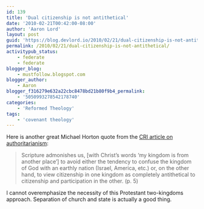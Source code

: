 ```yaml
---
id: 139
title: 'Dual citizenship is not antithetical'
date: '2010-02-21T00:42:00-08:00'
author: 'Aaron Lord'
layout: post
guid: 'https://blog.devlord.io/2010/02/21/dual-citizenship-is-not-antithetical/'
permalink: /2010/02/21/dual-citizenship-is-not-antithetical/
activitypub_status:
    - federate
    - federate
blogger_blog:
    - mustfollow.blogspot.com
blogger_author:
    - Aaron
blogger_f316279e632a22cbc8478bd21b80f9b4_permalink:
    - '5050993278542178740'
categories:
    - 'Reformed Theology'
tags:
    - 'covenant theology'
---
```


Here is another great Michael Horton quote from the <a href="http://www.equip.org/PDF/DF230.pdf">CRI article on authoritarianism</a>:
<div class="ennote"></div><blockquote><div class="ennote">Scripture  admonishes us, [with Christ’s words ‘my kingdom is from another place’]  to avoid either the tendency to confuse the kingdom of God with an  earthly nation (Israel, America, etc.) or, on the other hand, to view  citizenship in one kingdom as completely antithetical to citizenship and  participation in the other. (p. 5)
</div></blockquote>
I cannot overemphasize the necessity of this Protestant two-kingdoms approach.  Separation of church and state is actually a good thing.